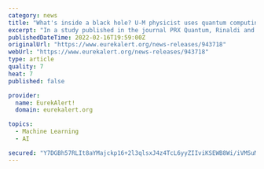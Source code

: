 ```yaml
---
category: news
title: "What's inside a black hole? U-M physicist uses quantum computing, machine learning to find out"
excerpt: "In a study published in the journal PRX Quantum, Rinaldi and his co-authors examine how to probe holographic duality using quantum computing and deep learning to find the lowest energy state of mathematical problems called quantum matrix models."
publishedDateTime: 2022-02-16T19:59:00Z
originalUrl: "https://www.eurekalert.org/news-releases/943718"
webUrl: "https://www.eurekalert.org/news-releases/943718"
type: article
quality: 7
heat: 7
published: false

provider:
  name: EurekAlert!
  domain: eurekalert.org

topics:
  - Machine Learning
  - AI

secured: "Y7DGBh57RLIt8aYMajckp16+2l3qlsxJ4z4TcL6yyZIIviKSEWB8Wi/iVMSuMzZmqKir1NgA2Tdgb3/W3dHBy0rRX5MGlw31itLsKbHi1XVPb/Qudf8UybPM8ngJEXs+jsb7kZFxghcedfJ8RJwOryM9R+6//N9d+BgjKOo5OcdtgoforEkDzgsDFfNCtNSjFeuUS+UXmmDKv/uHL09gDoVfa4zskVxUCCcRK9VeaWwkiR4L+476Z5Iz+9b3bWZS5GNyxKdc5KAriuUAB6vIE7Dw7AAXg0Dgr8PuCM7gwT/6q12n/di7/eS+UZz6tQHg5HVlry/2r1qwVMRNwrIodpPFrhcodncerY9r+TF7xK4=;gzsuQktk5BfkDueJcmKLGw=="
---
```


